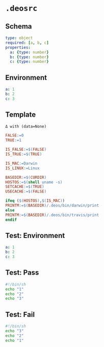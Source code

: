# `.deosrc`

## Schema

```yaml
type: object
required: [a, b, c]
properties:
  a: {type: number}
  b: {type: number}
  c: {type: number}
```

## Environment

```yaml
a: 1
b: 2
c: 3
```

## Template

```makefile
Δ with (data=None)

FALSE:=0
TRUE:=1

IS_FALSE:=$(FALSE)
IS_TRUE:=$(TRUE)

IS_MAC:=Darwin
IS_LINUX:=Linux

BASEDIR:=$(CURDIR)
HOSTOS:=$(shell uname -s)
SETCACHE:=$(TRUE)
USECACHE:=$(FALSE)

ifeq ($(HOSTOS),$(IS_MAC))
PRINTM:=$(BASEDIR)/.deos/bin/darwin/print
else
PRINTM:=$(BASEDIR)/.deos/bin/travis/print
endif
```

## Test: Environment

```yaml
a: 1
b: 2
c: 3
```

## Test: Pass

```sh
#!/bin/sh
echo "1"
echo "2"
echo "3"
```

## Test: Fail

```sh
#!/bin/sh
echo "3"
echo "2"
echo "1"
```
